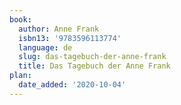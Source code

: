 ```yaml
---
book:
  author: Anne Frank
  isbn13: '9783596113774'
  language: de
  slug: das-tagebuch-der-anne-frank
  title: Das Tagebuch der Anne Frank
plan:
  date_added: '2020-10-04'
---
```

